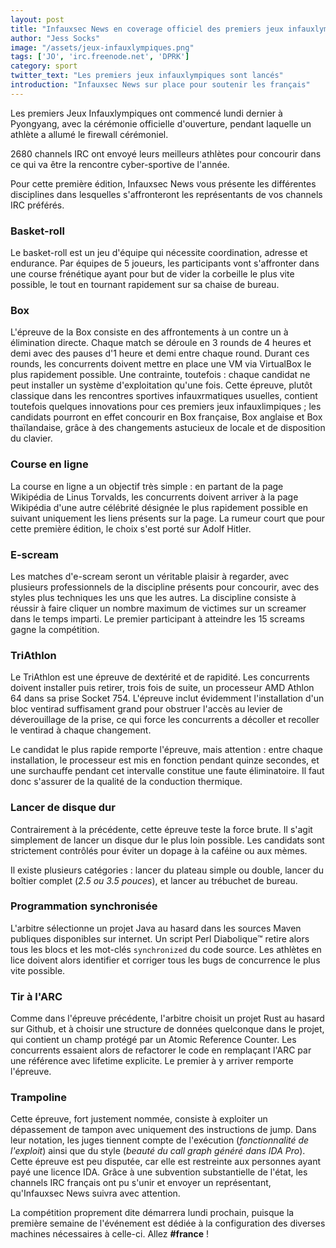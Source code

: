 ```yaml
---
layout: post
title: "Infauxsec News en coverage officiel des premiers jeux infauxlympiques"
author: "Jess Socks"
image: "/assets/jeux-infauxlympiques.png"
tags: ['JO', 'irc.freenode.net', 'DPRK']
category: sport
twitter_text: "Les premiers jeux infauxlympiques sont lancés"
introduction: "Infauxsec News sur place pour soutenir les français"
---
```


Les premiers Jeux Infauxlympiques ont commencé lundi dernier à Pyongyang,
avec la cérémonie officielle d'ouverture, pendant laquelle un
athlète a allumé le firewall cérémoniel.

2680 channels IRC ont envoyé leurs meilleurs athlètes pour concourir dans ce qui
va être la rencontre cyber-sportive de l'année.

Pour cette première édition, Infauxsec News vous présente les différentes
disciplines dans lesquelles s'affronteront les représentants de vos channels IRC
préférés.

### Basket-roll

Le basket-roll est un jeu d'équipe qui nécessite coordination, adresse et
endurance. Par équipes de 5 joueurs, les participants vont s'affronter dans une
course frénétique ayant pour but de vider la corbeille le plus vite possible, le
tout en tournant rapidement sur sa chaise de bureau.

### Box

L'épreuve de la Box consiste en des affrontements à un contre un à élimination
directe. Chaque match se déroule en 3 rounds de 4 heures et demi avec des pauses
d'1 heure et demi entre chaque round. Durant ces rounds, les concurrents doivent
mettre en place une VM via VirtualBox le plus rapidement possible. Une
contrainte, toutefois : chaque candidat ne peut installer un système
d'exploitation qu'une fois. Cette épreuve, plutôt classique dans les rencontres
sportives infauxrmatiques usuelles, contient toutefois quelques innovations pour
ces premiers jeux infauxlimpiques ; les candidats pourront en effet concourir en
Box française, Box anglaise et Box thaïlandaise, grâce à des changements
astucieux de locale et de disposition du clavier.

### Course en ligne

La course en ligne a un objectif très simple : en partant de la page Wikipédia
de Linus Torvalds, les concurrents doivent arriver à la page Wikipédia d'une
autre célébrité désignée le plus rapidement possible en suivant uniquement les
liens présents sur la page. La rumeur court que pour cette première édition, le
choix s'est porté sur Adolf Hitler.

### E-scream

Les matches d'e-scream seront un véritable plaisir à regarder, avec plusieurs
professionnels de la discipline présents pour concourir, avec des styles plus
techniques les uns que les autres. La discipline consiste à réussir à faire
cliquer un nombre maximum de victimes sur un screamer dans le temps imparti. Le
premier participant à atteindre les 15 screams gagne la compétition.

### TriAthlon

Le TriAthlon est une épreuve de dextérité et de rapidité. Les concurrents
doivent installer puis retirer, trois fois de suite, un processeur
AMD Athlon 64 dans sa prise Socket 754. L'épreuve inclut évidemment
l'installation d'un bloc ventirad suffisament grand
pour obstruer l'accès au levier de déverouillage de la prise, ce qui force
les concurrents a décoller et recoller le ventirad à chaque changement.

Le candidat le plus rapide remporte l'épreuve, mais attention : 
entre chaque installation, le processeur est mis en fonction pendant
quinze secondes, et une surchauffe pendant cet intervalle constitue
une faute éliminatoire. Il faut donc s'assurer de la qualité de la
conduction thermique.

### Lancer de disque dur

Contrairement à la précédente, cette épreuve teste la force brute.
Il s'agit simplement de lancer un disque dur le plus loin possible.
Les candidats sont strictement contrôlés pour éviter un dopage à
la caféine ou aux mèmes. 

Il existe plusieurs catégories : lancer du plateau simple ou double,
lancer du boîtier complet (*2.5 ou 3.5 pouces*), et lancer au
trébuchet de bureau.

### Programmation synchronisée

L'arbitre sélectionne un projet Java au hasard dans les sources
Maven publiques disponibles sur internet. Un script Perl Diabolique™
retire alors tous les blocs et les mot-clés `synchronized` du
code source. Les athlètes en lice doivent alors identifier et corriger
tous les bugs de concurrence le plus vite possible.

### Tir à l'ARC

Comme dans l'épreuve précédente, l'arbitre choisit un projet Rust au hasard sur Github,
et à choisir une structure de données quelconque dans le projet, qui
contient un champ protégé par un Atomic Reference Counter. Les concurrents
essaient alors de refactorer le code en remplaçant l'ARC par une référence
avec lifetime explicite. Le premier à y arriver remporte l'épreuve.

### Trampoline

Cette épreuve, fort justement nommée, consiste à exploiter un dépassement de
tampon avec uniquement des instructions de jump. Dans leur notation, les juges
tiennent compte de l'exécution (*fonctionnalité de l'exploit*) ainsi que du
style (*beauté du call graph généré dans IDA Pro*). Cette épreuve est peu
disputée, car elle est restreinte aux personnes ayant payé une licence IDA.
Grâce à une subvention substantielle de l'état, les channels IRC français ont pu
s'unir et envoyer un représentant, qu'Infauxsec News suivra avec attention.

La compétition proprement dite démarrera lundi prochain, puisque la première
semaine de l'événement est dédiée à la configuration des diverses machines
nécessaires à celle-ci. Allez **#france** !
